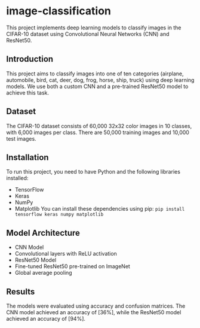 # image-classification
This project implements deep learning models to classify images in the CIFAR-10 dataset using Convolutional Neural Networks (CNN) and ResNet50.


## Introduction
This project aims to classify images into one of ten categories (airplane, automobile, bird, cat, deer, dog, frog, horse, ship, truck) using deep learning models. We use both a custom CNN and a pre-trained ResNet50 model to achieve this task.

## Dataset
The CIFAR-10 dataset consists of 60,000 32x32 color images in 10 classes, with 6,000 images per class. There are 50,000 training images and 10,000 test images.

## Installation
To run this project, you need to have Python and the following libraries installed:
- TensorFlow
- Keras
- NumPy
- Matplotlib
You can install these dependencies using pip:
`pip install tensorflow keras numpy matplotlib`

## Model Architecture
- CNN Model
- Convolutional layers with ReLU activation
- ResNet50 Model
- Fine-tuned ResNet50 pre-trained on ImageNet
- Global average pooling

## Results
The models were evaluated using accuracy and confusion matrices. The CNN model achieved an accuracy of [36%], while the ResNet50 model achieved an accuracy of [94%].

